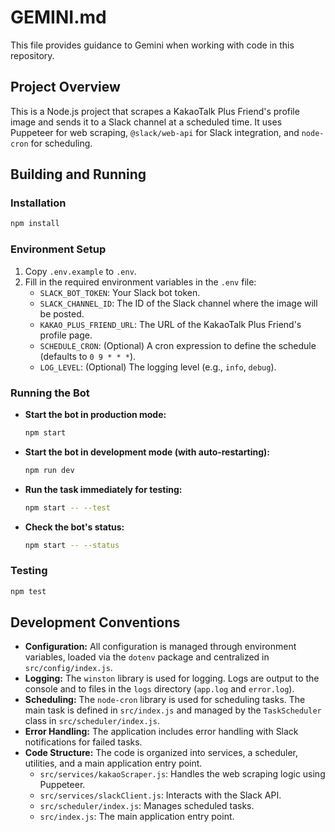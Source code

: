 # GEMINI.md

This file provides guidance to Gemini when working with code in this repository.

## Project Overview

This is a Node.js project that scrapes a KakaoTalk Plus Friend's profile image and sends it to a Slack channel at a scheduled time. It uses Puppeteer for web scraping, `@slack/web-api` for Slack integration, and `node-cron` for scheduling.

## Building and Running

### Installation

```bash
npm install
```

### Environment Setup

1.  Copy `.env.example` to `.env`.
2.  Fill in the required environment variables in the `.env` file:
    *   `SLACK_BOT_TOKEN`: Your Slack bot token.
    *   `SLACK_CHANNEL_ID`: The ID of the Slack channel where the image will be posted.
    *   `KAKAO_PLUS_FRIEND_URL`: The URL of the KakaoTalk Plus Friend's profile page.
    *   `SCHEDULE_CRON`: (Optional) A cron expression to define the schedule (defaults to `0 9 * * *`).
    *   `LOG_LEVEL`: (Optional) The logging level (e.g., `info`, `debug`).

### Running the Bot

*   **Start the bot in production mode:**

    ```bash
    npm start
    ```

*   **Start the bot in development mode (with auto-restarting):**

    ```bash
    npm run dev
    ```

*   **Run the task immediately for testing:**

    ```bash
    npm start -- --test
    ```

*   **Check the bot's status:**

    ```bash
    npm start -- --status
    ```

### Testing

```bash
npm test
```

## Development Conventions

*   **Configuration:** All configuration is managed through environment variables, loaded via the `dotenv` package and centralized in `src/config/index.js`.
*   **Logging:** The `winston` library is used for logging. Logs are output to the console and to files in the `logs` directory (`app.log` and `error.log`).
*   **Scheduling:** The `node-cron` library is used for scheduling tasks. The main task is defined in `src/index.js` and managed by the `TaskScheduler` class in `src/scheduler/index.js`.
*   **Error Handling:** The application includes error handling with Slack notifications for failed tasks.
*   **Code Structure:** The code is organized into services, a scheduler, utilities, and a main application entry point.
    *   `src/services/kakaoScraper.js`: Handles the web scraping logic using Puppeteer.
    *   `src/services/slackClient.js`: Interacts with the Slack API.
    *   `src/scheduler/index.js`: Manages scheduled tasks.
    *   `src/index.js`: The main application entry point.
